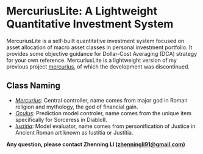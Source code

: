 # MercuriusLite: A Lightweight Quantitative Investment System

MercuriusLite is a self-built quantitative investment system focused on asset allocation of macro asset classes in personal investment portfolio. 
It provides some objective guidance for Dollar-Cost Averaging (DCA) strategy for your own reference. 
MercuriusLite is a lightweight version of my previous project [mercurius](https://github.com/lzhenn/mercurius), of which the development was discontinued.

## Class Naming
* _[Mercurius](https://en.wikipedia.org/wiki/Mercury_(mythology))_: Central controller, name comes from major god in Roman religion and mythology, the god of financial gain.
* _[Oculus](http://classic.battle.net/diablo2exp/items/normal/usorceress.shtml)_: Prediction model controler, name comes from the unique item specifically for Sorceress in DiabloII.
* _[Iustitia](https://en.wikipedia.org/wiki/Lady_Justice)_: Model evaluator, name comes from personification of Justice in Ancient Roman art known as Iustitia or Justitia.

**Any question, please contact Zhenning LI (zhenningli91@gmail.com)**
